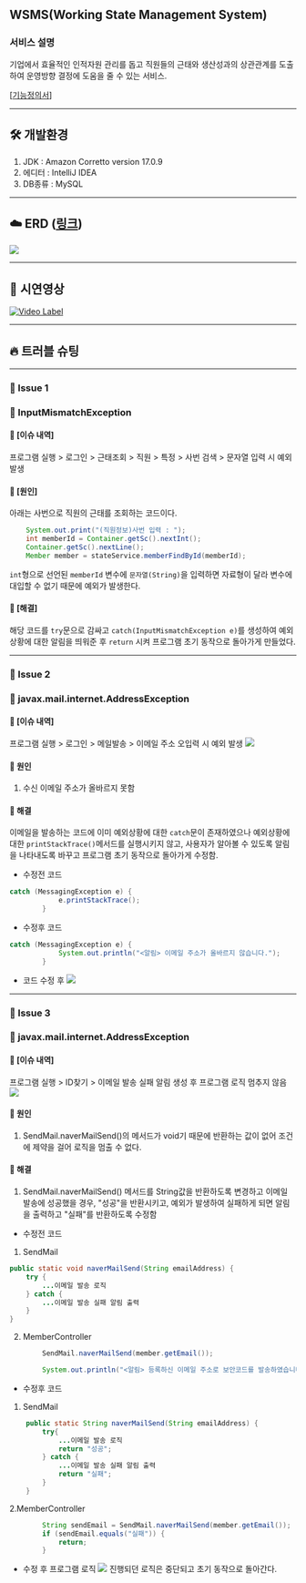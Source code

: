 ## WSMS(Working State Management System)

### 서비스 설명

기업에서 효율적인 인적자원 관리를 돕고 직원들의 근태와 생산성과의 상관관계를 도출하여
운영방향 결정에 도움을 줄 수 있는 서비스.

[[기능정의서](https://docs.google.com/document/d/1JhillVH7krKQHiItRMYs4i9Wcmvan_NZEfTKdfN22rM/edit?usp=sharing)]

---

## 🛠 개발환경

1. JDK : Amazon Corretto version 17.0.9
2. 에디터 : IntelliJ IDEA
3. DB종류 : MySQL


---

## ☁️ ERD ([링크](https://www.erdcloud.com/d/tpBNmJpZi28uhzXBa))

![](https://velog.velcdn.com/images/asdf4321/post/68109fe5-48e0-49ee-8ccd-b310955f1f65/image.png)



---

## 👀 시연영상

[![Video Label](http://img.youtube.com/vi/MDNRyXL20_Y/0.jpg)](https://youtu.be/MDNRyXL20_Y)

---

## 🔥 트러블 슈팅

---

### 🚨 Issue 1
### 🚧 InputMismatchException

#### 💭 [이슈 내역]

프로그램 실행 > 로그인 > 근태조회 > 직원 > 특정 > 사번 검색 > 문자열 입력 시 예외발생

#### 🛑 [원인]

아래는 사번으로 직원의 근태를 조회하는 코드이다.
```java
	System.out.print("(직원정보)사번 입력 : ");
	int memberId = Container.getSc().nextInt();
	Container.getSc().nextLine();
	Member member = stateService.memberFindById(memberId);
```
```int```형으로 선언된 ```memberId``` 변수에 ```문자열(String)```을 입력하면 자료형이 달라 변수에 대입할 수 없기 때문에 예외가 발생한다.

#### 🚥 [해결]
해당 코드를 ```try```문으로 감싸고 ```catch(InputMismatchException e)```를 생성하여 예외상황에 대한 알림을 띄워준 후 ```return``` 시켜 프로그램 초기 동작으로 돌아가게 만들었다.

---

### 🚨 Issue 2
### 🚧 javax.mail.internet.AddressException

#### 💭 [이슈 내역]

프로그램 실행 > 로그인 > 메일발송 > 이메일 주소 오입력 시 예외 발생
![](https://velog.velcdn.com/images/asdf4321/post/049cb1f4-54bb-4240-84da-c21a96d7d7f0/image.png)


#### 🛑 원인
1. 수신 이메일 주소가 올바르지 못함

#### 🚥 해결
이메일을 발송하는 코드에 이미 예외상황에 대한 ```catch```문이 존재하였으나 예외상황에 대한 ```printStackTrace()```메서드를 실행시키지 않고, 사용자가 알아볼 수 있도록 알림을 나타내도록 바꾸고 프로그램 초기 동작으로 돌아가게 수정함.
- 수정전 코드
```java
catch (MessagingException e) {
            e.printStackTrace();
        }
```
- 수정후 코드
```java
catch (MessagingException e) {
            System.out.println("<알림> 이메일 주소가 올바르지 않습니다.");
        }
```

- 코드 수정 후
![](https://velog.velcdn.com/images/asdf4321/post/07f8bc6e-0184-4b98-bd31-2423a4bf9286/image.png)

---

### 🚨 Issue 3
### 🚧 javax.mail.internet.AddressException

#### 💭 [이슈 내역]

프로그램 실행 > ID찾기 > 이메일 발송 실패 알림 생성 후 프로그램 로직 멈추지 않음
![](https://velog.velcdn.com/images/asdf4321/post/40818471-fe05-40da-bcf9-28a3cbd8ab1a/image.png)


#### 🛑 원인
1. SendMail.naverMailSend()의 메서드가 void기 때문에 반환하는 값이 없어 조건에 제약을 걸어 로직을 멈출 수 없다.

#### 🚥 해결
1. SendMail.naverMailSend() 메서드를 String값을 반환하도록 변경하고 이메일 발송에 성공했을 경우, "성공"을 반환시키고, 예외가 발생하여 실패하게 되면 알림을 출력하고 "실패"를 반환하도록 수정함

- 수정전 코드
1. SendMail
```java
public static void naverMailSend(String emailAddress) {
	try {
    	...이메일 발송 로직
    } catch {
    	...이메일 발송 실패 알림 출력
    }
}

```
2. MemberController
```java
        SendMail.naverMailSend(member.getEmail());

        System.out.println("<알림> 등록하신 이메일 주소로 보안코드를 발송하였습니다.");
```

- 수정후 코드
1. SendMail
```java
    public static String naverMailSend(String emailAddress) {
    	try{
        	...이메일 발송 로직
            return "성공";
        } catch {
        	...이메일 발송 실패 알림 출력
            return "실패";
        }
    }
```
2.MemberController
```java
        String sendEmail = SendMail.naverMailSend(member.getEmail());
        if (sendEmail.equals("실패")) {
            return;
        }
```
- 수정 후 프로그램 로직
![](https://velog.velcdn.com/images/asdf4321/post/d64c104c-7678-459d-9bc9-853eb4a0b150/image.png)
진행되던 로직은 중단되고 초기 동작으로 돌아간다.
